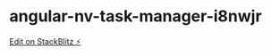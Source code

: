 # angular-nv-task-manager-i8nwjr

[Edit on StackBlitz ⚡️](https://stackblitz.com/edit/angular-nv-task-manager-i8nwjr)